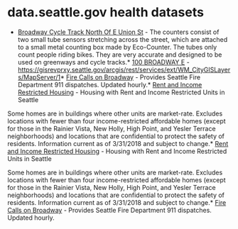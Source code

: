 # data.seattle.gov health datasets
* [Broadway Cycle Track North Of E Union St](https://data.seattle.gov/d/j4vh-b42a) - The counters consist of two small tube sensors stretching across the street, which are attached to a small metal counting box made by Eco-Counter. The tubes only count people riding bikes. They are very accurate and designed to be used on greenways and cycle tracks.* [100 BROADWAY E](https://data.seattle.gov/d/rnp7-7hgw) - https://gisrevprxy.seattle.gov/arcgis/rest/services/ext/WM_CityGISLayers/MapServer/1* [Fire Calls on Broadway](https://data.seattle.gov/d/6249-gx6k) - Provides Seattle Fire Department 911 dispatches. Updated hourly.* [Rent and Income Restricted Housing](https://data.seattle.gov/d/b6zn-zsin) - Housing with Rent and Income Restricted Units in Seattle

Some homes are in buildings where other units are market-rate. Excludes locations with fewer than four income-restricted affordable homes (except for those in the Rainier Vista, New Holly, High Point, and Yesler Terrace neighborhoods) and locations that are confidential to protect the safety of residents. Information current as of 3/31/2018 and subject to change.* [Rent and Income Restricted Housing](https://data.seattle.gov/d/b6zn-zsin) - Housing with Rent and Income Restricted Units in Seattle

Some homes are in buildings where other units are market-rate. Excludes locations with fewer than four income-restricted affordable homes (except for those in the Rainier Vista, New Holly, High Point, and Yesler Terrace neighborhoods) and locations that are confidential to protect the safety of residents. Information current as of 3/31/2018 and subject to change.* [Fire Calls on Broadway](https://data.seattle.gov/d/6249-gx6k) - Provides Seattle Fire Department 911 dispatches. Updated hourly.